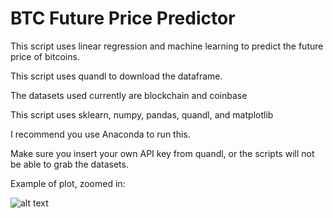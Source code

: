 # BTC Future Price Predictor
This script uses linear regression and machine learning to predict the future price of bitcoins.


This script uses quandl to download the dataframe.

The datasets used currently are blockchain and coinbase

This script uses sklearn, numpy, pandas, quandl, and matplotlib

I recommend you use Anaconda to run this. 

Make sure you insert your own API key from quandl, or the scripts will not be able to grab the datasets.


Example of plot, zoomed in:

![alt text](https://i.imgur.com/MUvXyQa.png)


